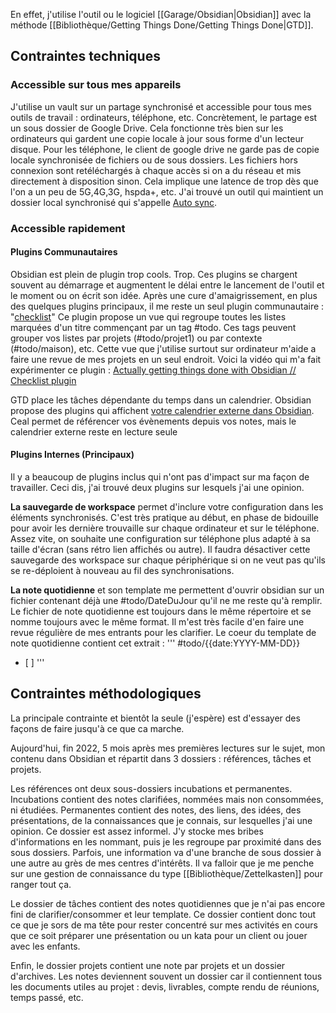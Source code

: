 En effet, j'utilise l'outil ou le logiciel [[Garage/Obsidian|Obsidian]] avec la méthode [[Bibliothèque/Getting Things Done/Getting Things Done|GTD]].

## Contraintes techniques

### Accessible sur tous mes appareils
J'utilise un vault sur un partage synchronisé et accessible pour tous mes outils de travail : ordinateurs, téléphone, etc.
Concrètement, le partage est un sous dossier de Google Drive.
Cela fonctionne très bien sur les ordinateurs qui gardent une copie locale à jour sous forme d'un lecteur disque.
Pour les téléphone, le client de google drive ne garde pas de copie locale synchronisée de fichiers ou de sous dossiers.
Les fichiers hors connexion sont retéléchargés à chaque accès si on a du réseau  et mis directement à disposition sinon.
Cela implique une latence de trop dès que l'on a un peu de 5G,4G,3G, hspda+, etc.
J'ai trouvé un outil qui maintient un dossier local synchronisé qui s'appelle [Auto sync](https://play.google.com/store/apps/details?id=com.ttxapps.drivesync).

### Accessible rapidement

#### Plugins Communautaires

Obsidian est plein de plugin trop cools.
Trop.
Ces plugins se chargent souvent au démarrage et augmentent le délai entre le lancement de l'outil et le moment ou on écrit son idée.
Après une cure d'amaigrissement, en plus des quelques plugins principaux, il me reste un seul plugin communautaire : "[checklist](https://obsidian.md/plugins?id=obsidian-checklist-plugin)"
Ce plugin propose un vue qui regroupe toutes les listes marquées d'un titre commençant par un tag \#todo.
Ces tags peuvent grouper vos listes par projets (\#todo/projet1) ou par contexte (\#todo/maison), etc.
Cette vue que j'utilise surtout sur ordinateur m'aide a faire une revue de mes projets en un seul endroit.
Voici la vidéo qui m'a fait expérimenter ce plugin :
[Actually getting things done with Obsidian // Checklist plugin](https://www.youtube.com/watch?v=ODhHTngIMJE)

GTD place les tâches dépendante du temps dans un calendrier.
Obsidian propose des plugins qui affichent [votre calendrier externe dans Obsidian](https://obsidian.md/plugins?id=obsidian-full-calendar).
Ceal permet de référencer vos évènements depuis vos notes, mais le calendrier externe reste en lecture seule

#### Plugins Internes (Principaux)

Il y a beaucoup de plugins inclus qui n'ont pas d'impact sur ma façon de travailler.
Ceci dis, j'ai trouvé deux plugins sur lesquels j'ai une opinion.

**La sauvegarde de workspace** permet d'inclure votre configuration dans les éléments synchronisés.
C'est très pratique au début, en phase de bidouille pour avoir les dernière trouvaille sur chaque ordinateur et sur le téléphone.
Assez vite, on souhaite une configuration sur téléphone plus adapté à sa taille d'écran (sans rétro lien affichés ou autre).
Il faudra désactiver cette sauvegarde des workspace sur chaque périphérique si on ne veut pas qu'ils se re-déploient à nouveau au fil des synchronisations.

**La note quotidienne** et son template me permettent d'ouvrir obsidian sur un fichier contenant déjà une \#todo/DateDuJour qu'il ne me reste qu'à remplir.
Le fichier de note quotidienne est toujours dans le même répertoire et se nomme toujours avec le même format.
Il m'est très facile d'en faire une revue régulière de mes entrants pour les clarifier.
Le coeur du template de note quotidienne contient cet extrait :
'''
#todo/{{date:YYYY-MM-DD}}
- [ ] 
'''

## Contraintes méthodologiques

La principale contrainte et bientôt la seule (j'espère) est d'essayer des façons de faire jusqu'à ce que ca marche.

Aujourd'hui, fin 2022, 5 mois après mes premières lectures sur le sujet, mon contenu dans Obsidian et répartit dans 3 dossiers : références, tâches et projets.

Les références ont deux sous-dossiers incubations et permanentes.
Incubations contient des notes clarifiées, nommées mais non consommées, ni étudiées.
Permanentes contient des notes, des liens, des idées, des présentations, de la connaissances que je connais, sur lesquelles j'ai une opinion.
Ce dossier est assez informel.
J'y stocke mes bribes d'informations en les nommant, puis je les regroupe par proximité dans des sous dossiers.
Parfois, une information va d'une branche de sous dossier à une autre au grès de mes centres d'intérêts.
Il va falloir que je me penche sur une gestion de connaissance du type [[Bibliothèque/Zettelkasten]] pour ranger tout ça.

Le dossier de tâches contient des notes quotidiennes que je n'ai pas encore fini de clarifier/consommer et leur template.
Ce dossier contient donc tout ce que je sors de ma tête pour rester concentré sur mes activités en cours que ce soit préparer une présentation ou un kata pour un client ou jouer avec les enfants.

Enfin, le dossier projets contient une note par projets et un dossier d'archives.
Les notes deviennent souvent un dossier car il contiennent tous les documents utiles au projet : devis, livrables, compte rendu de réunions, temps passé, etc.

